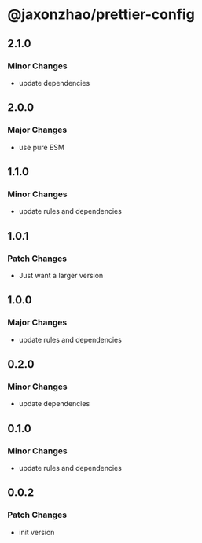 # @jaxonzhao/prettier-config

## 2.1.0

### Minor Changes

- update dependencies

## 2.0.0

### Major Changes

- use pure ESM

## 1.1.0

### Minor Changes

- update rules and dependencies

## 1.0.1

### Patch Changes

- Just want a larger version

## 1.0.0

### Major Changes

- update rules and dependencies

## 0.2.0

### Minor Changes

- update dependencies

## 0.1.0

### Minor Changes

- update rules and dependencies

## 0.0.2

### Patch Changes

- init version
